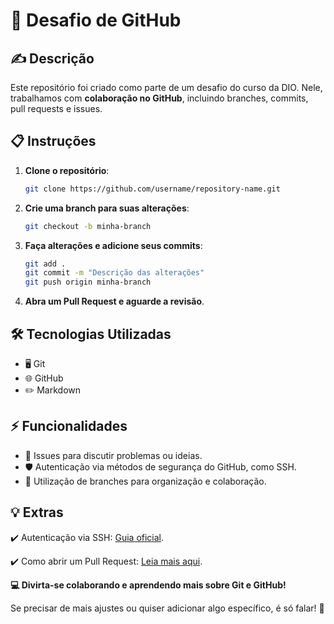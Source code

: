 # 🚀 Desafio de GitHub  

## ✍️ Descrição  
Este repositório foi criado como parte de um desafio do curso da DIO. Nele, trabalhamos com **colaboração no GitHub**, incluindo branches, commits, pull requests e issues.  

## 📋 Instruções  
1. **Clone o repositório**:  
   ```bash
   git clone https://github.com/username/repository-name.git
   ```

2. **Crie uma branch para suas alterações**:
   ```bash
   git checkout -b minha-branch
   ```
3. **Faça alterações e adicione seus commits**:
   ```bash
   git add .  
   git commit -m "Descrição das alterações"  
   git push origin minha-branch  
   ```
4. **Abra um Pull Request e aguarde a revisão**.

## 🛠 Tecnologias Utilizadas

- 🖥 Git
- 🌐 GitHub
- ✏️ Markdown

## ⚡ Funcionalidades

- 📄 Issues para discutir problemas ou ideias.
- 🛡 Autenticação via métodos de segurança do GitHub, como SSH.
- 🌿 Utilização de branches para organização e colaboração.

## 💡 Extras

✔️ Autenticação via SSH: [Guia oficial](https://docs.github.com/en/authentication/connecting-to-github-with-ssh).

✔️ Como abrir um Pull Request: [Leia mais aqui](https://docs.github.com/en/pull-requests).

**💻 Divirta-se colaborando e aprendendo mais sobre Git e GitHub!**

Se precisar de mais ajustes ou quiser adicionar algo específico, é só falar! 🚀